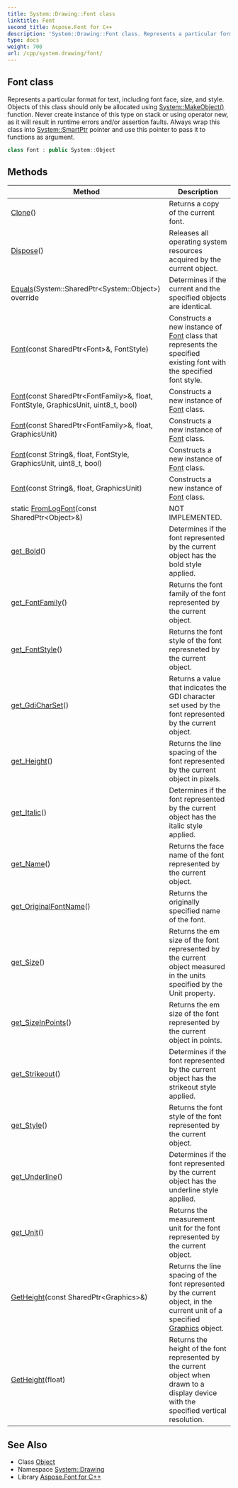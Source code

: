 ```yaml
---
title: System::Drawing::Font class
linktitle: Font
second_title: Aspose.Font for C++
description: 'System::Drawing::Font class. Represents a particular format for text, including font face, size, and style. Objects of this class should only be allocated using System::MakeObject() function. Never create instance of this type on stack or using operator new, as it will result in runtime errors and/or assertion faults. Always wrap this class into System::SmartPtr pointer and use this pointer to pass it to functions as argument in C++.'
type: docs
weight: 700
url: /cpp/system.drawing/font/
---
```

## Font class


Represents a particular format for text, including font face, size, and style. Objects of this class should only be allocated using [System::MakeObject()](../../system/makeobject/) function. Never create instance of this type on stack or using operator new, as it will result in runtime errors and/or assertion faults. Always wrap this class into [System::SmartPtr](../../system/smartptr/) pointer and use this pointer to pass it to functions as argument.

```cpp
class Font : public System::Object
```

## Methods

| Method | Description |
| --- | --- |
| [Clone](./clone/)() | Returns a copy of the current font. |
| [Dispose](./dispose/)() | Releases all operating system resources acquired by the current object. |
| [Equals](./equals/)(System::SharedPtr\<System::Object\>) override | Determines if the current and the specified objects are identical. |
| [Font](./font/)(const SharedPtr\<Font\>\&, FontStyle) | Constructs a new instance of [Font](./) class that represents the specified existing font with the specified font style. |
| [Font](./font/)(const SharedPtr\<FontFamily\>\&, float, FontStyle, GraphicsUnit, uint8_t, bool) | Constructs a new instance of [Font](./) class. |
| [Font](./font/)(const SharedPtr\<FontFamily\>\&, float, GraphicsUnit) | Constructs a new instance of [Font](./) class. |
| [Font](./font/)(const String\&, float, FontStyle, GraphicsUnit, uint8_t, bool) | Constructs a new instance of [Font](./) class. |
| [Font](./font/)(const String\&, float, GraphicsUnit) | Constructs a new instance of [Font](./) class. |
| static [FromLogFont](./fromlogfont/)(const SharedPtr\<Object\>\&) | NOT IMPLEMENTED. |
| [get_Bold](./get_bold/)() | Determines if the font represented by the current object has the bold style applied. |
| [get_FontFamily](./get_fontfamily/)() | Returns the font family of the font represented by the current object. |
| [get_FontStyle](./get_fontstyle/)() | Returns the font style of the font represneted by the current object. |
| [get_GdiCharSet](./get_gdicharset/)() | Returns a value that indicates the GDI character set used by the font represented by the current object. |
| [get_Height](./get_height/)() | Returns the line spacing of the font represented by the current object in pixels. |
| [get_Italic](./get_italic/)() | Determines if the font represented by the current object has the italic style applied. |
| [get_Name](./get_name/)() | Returns the face name of the font represented by the current object. |
| [get_OriginalFontName](./get_originalfontname/)() | Returns the originally specified name of the font. |
| [get_Size](./get_size/)() | Returns the em size of the font represented by the current object measured in the units specified by the Unit property. |
| [get_SizeInPoints](./get_sizeinpoints/)() | Returns the em size of the font represented by the current object in points. |
| [get_Strikeout](./get_strikeout/)() | Determines if the font represented by the current object has the strikeout style applied. |
| [get_Style](./get_style/)() | Returns the font style of the font represented by the current object. |
| [get_Underline](./get_underline/)() | Determines if the font represented by the current object has the underline style applied. |
| [get_Unit](./get_unit/)() | Returns the measurement unit for the font represented by the current object. |
| [GetHeight](./getheight/)(const SharedPtr\<Graphics\>\&) | Returns the line spacing of the font represented by the current object, in the current unit of a specified [Graphics](../graphics/) object. |
| [GetHeight](./getheight/)(float) | Returns the height of the font represented by the current object when drawn to a display device with the specified vertical resolution. |
## See Also

* Class [Object](../../system/object/)
* Namespace [System::Drawing](../)
* Library [Aspose.Font for C++](../../)
